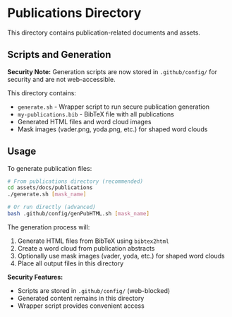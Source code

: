 # Publications Directory

This directory contains publication-related documents and assets.

## Scripts and Generation

**Security Note:** Generation scripts are now stored in `.github/config/` for security and are not web-accessible.

This directory contains:
- `generate.sh` - Wrapper script to run secure publication generation
- `my-publications.bib` - BibTeX file with all publications  
- Generated HTML files and word cloud images
- Mask images (vader.png, yoda.png, etc.) for shaped word clouds

## Usage

To generate publication files:

```bash
# From publications directory (recommended)
cd assets/docs/publications
./generate.sh [mask_name]

# Or run directly (advanced)
bash .github/config/genPubHTML.sh [mask_name]
```

The generation process will:
1. Generate HTML files from BibTeX using `bibtex2html`
2. Create a word cloud from publication abstracts
3. Optionally use mask images (vader, yoda, etc.) for shaped word clouds
4. Place all output files in this directory

**Security Features:**
- Scripts are stored in `.github/config/` (web-blocked)
- Generated content remains in this directory
- Wrapper script provides convenient access
